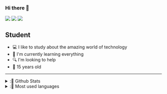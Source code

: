 ### Hi there 👋

[![](https://img.shields.io/badge/-@daviramosds-gray?style=for-the-badge&logo=instagram&logoColor=white&labelColor=8a3ab9)](https://www.instagram.com/daviramosds/) [![](https://img.shields.io/badge/-@daviramosds-gray?style=for-the-badge&logo=twitter&logoColor=white&labelColor=1DA1F2)](https://twitter.com/daviramosds/) [![](https://img.shields.io/badge/-davirds.dev-gray?style=for-the-badge&logo=gmail&logoColor=white&labelColor=D44638)](mailto:davirds.dev@gmail.com)


## Student
- 💻 I like to study about the amazing world of technology
- 🧠 I'm currently learning everything
- 🔍 I'm looking to help
- 📅 15 years old
---
 
 <details>
  <summary>:📕 Github Stats</summary>
 
 ![daviramosds's github stats](https://github-readme-stats.vercel.app/api?username=daviramosds&show_icons=true&theme=dark&hide_border=true)

</details>
 
  <details>
  <summary>:📘 Most used languages</summary>
 
  ![Top Langs](https://github-readme-stats.vercel.app/api/top-langs/?username=daviramosds&layout=compact&hide_border=true&theme=dark)

</details>
